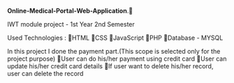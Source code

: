  **Online-Medical-Portal-Web-Application**.🏥
 
 IWT module project  -  1st Year 2nd Semester 
 
 Used Technologies :
     🔸HTML
     🔸CSS
     🔸JavaScript
     🔸PHP
     🔸Database - MYSQL
     
In this project I done the payment part.(This scope is selected only for the project purpose)
    🔸User can do his/her payment using credit card
    🔸User can update his/her credit card details
    🔸If user want to delete his/her record, user can delete the record

